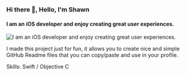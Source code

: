 ### Hi there 👋, Hello, I'm Shawn
#### I am an iOS developer and enjoy creating great user experiences.
![I am an iOS developer and enjoy creating great user experiences.](https://github.com/shawn-frank/shawn-frank/blob/main/shawn.gif)

I made this project just for fun, it allows you to create nice and simple GitHub Readme files that you can copy/paste and use in your profile.

Skills: Swift / Objective C
